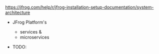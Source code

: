 https://jfrog.com/help/r/jfrog-installation-setup-documentation/system-architecture

* JFrog Platform's
  * services &
  * microservices

* TODO: